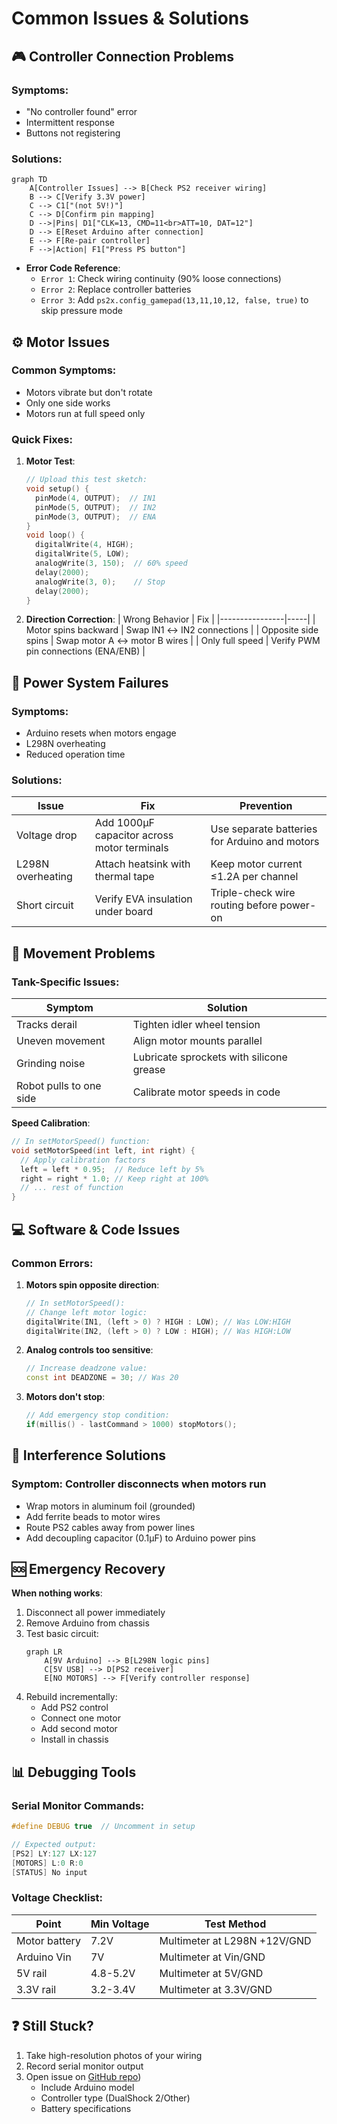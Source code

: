 # Common Issues & Solutions

## 🎮 Controller Connection Problems
### Symptoms:
- "No controller found" error
- Intermittent response
- Buttons not registering

### Solutions:

```mermaid
graph TD
    A[Controller Issues] --> B[Check PS2 receiver wiring]
    B --> C[Verify 3.3V power]
    C --> C1["(not 5V!)"]
    C --> D[Confirm pin mapping]
    D -->|Pins| D1["CLK=13, CMD=11<br>ATT=10, DAT=12"]
    D --> E[Reset Arduino after connection]
    E --> F[Re-pair controller]
    F -->|Action| F1["Press PS button"]
```

- **Error Code Reference**:
  - `Error 1`: Check wiring continuity (90% loose connections)
  - `Error 2`: Replace controller batteries
  - `Error 3`: Add `ps2x.config_gamepad(13,11,10,12, false, true)` to skip pressure mode

## ⚙️ Motor Issues
### Common Symptoms:
- Motors vibrate but don't rotate
- Only one side works
- Motors run at full speed only

### Quick Fixes:
1. **Motor Test**:
   ```cpp
   // Upload this test sketch:
   void setup() {
     pinMode(4, OUTPUT);  // IN1
     pinMode(5, OUTPUT);  // IN2
     pinMode(3, OUTPUT);  // ENA
   }
   void loop() {
     digitalWrite(4, HIGH);
     digitalWrite(5, LOW);
     analogWrite(3, 150);  // 60% speed
     delay(2000);
     analogWrite(3, 0);    // Stop
     delay(2000);
   }
   ```

2. **Direction Correction**:
   | Wrong Behavior | Fix |
   |----------------|-----|
   | Motor spins backward | Swap IN1 ↔ IN2 connections |
   | Opposite side spins | Swap motor A ↔ motor B wires |
   | Only full speed | Verify PWM pin connections (ENA/ENB) |

## 🔋 Power System Failures
### Symptoms:
- Arduino resets when motors engage
- L298N overheating
- Reduced operation time

### Solutions:
| Issue | Fix | Prevention |
|-------|-----|------------|
| Voltage drop | Add 1000μF capacitor across motor terminals | Use separate batteries for Arduino and motors |
| L298N overheating | Attach heatsink with thermal tape | Keep motor current ≤1.2A per channel |
| Short circuit | Verify EVA insulation under board | Triple-check wire routing before power-on |

## 🤖 Movement Problems
### Tank-Specific Issues:
| Symptom | Solution |
|---------|----------|
| Tracks derail | Tighten idler wheel tension |
| Uneven movement | Align motor mounts parallel |
| Grinding noise | Lubricate sprockets with silicone grease |
| Robot pulls to one side | Calibrate motor speeds in code |

**Speed Calibration**:
```cpp
// In setMotorSpeed() function:
void setMotorSpeed(int left, int right) {
  // Apply calibration factors
  left = left * 0.95;  // Reduce left by 5%
  right = right * 1.0; // Keep right at 100%
  // ... rest of function
}
```

## 💻 Software & Code Issues
### Common Errors:
1. **Motors spin opposite direction**:
   ```cpp
   // In setMotorSpeed():
   // Change left motor logic:
   digitalWrite(IN1, (left > 0) ? HIGH : LOW); // Was LOW:HIGH
   digitalWrite(IN2, (left > 0) ? LOW : HIGH); // Was HIGH:LOW
   ```

2. **Analog controls too sensitive**:
   ```cpp
   // Increase deadzone value:
   const int DEADZONE = 30; // Was 20
   ```

3. **Motors don't stop**:
   ```cpp
   // Add emergency stop condition:
   if(millis() - lastCommand > 1000) stopMotors();
   ```

## 📶 Interference Solutions
### Symptom: Controller disconnects when motors run
- Wrap motors in aluminum foil (grounded)
- Add ferrite beads to motor wires
- Route PS2 cables away from power lines
- Add decoupling capacitor (0.1μF) to Arduino power pins

## 🆘 Emergency Recovery
**When nothing works**:
1. Disconnect all power immediately
2. Remove Arduino from chassis
3. Test basic circuit:
   ```mermaid
   graph LR
       A[9V Arduino] --> B[L298N logic pins]
       C[5V USB] --> D[PS2 receiver]
       E[NO MOTORS] --> F[Verify controller response]
   ```
4. Rebuild incrementally:
   - Add PS2 control
   - Connect one motor
   - Add second motor
   - Install in chassis

## 📊 Debugging Tools
### Serial Monitor Commands:
```cpp
#define DEBUG true  // Uncomment in setup

// Expected output:
[PS2] LY:127 LX:127
[MOTORS] L:0 R:0
[STATUS] No input
```

### Voltage Checklist:
| Point | Min Voltage | Test Method |
|-------|-------------|-------------|
| Motor battery | 7.2V | Multimeter at L298N +12V/GND |
| Arduino Vin | 7V | Multimeter at Vin/GND |
| 5V rail | 4.8-5.2V | Multimeter at 5V/GND |
| 3.3V rail | 3.2-3.4V | Multimeter at 3.3V/GND |

## ❓ Still Stuck?
1. Take high-resolution photos of your wiring
2. Record serial monitor output
3. Open issue on [GitHub repo](https://github.com/Customize5773/PlayStation-Control-Car/issues))
   - Include Arduino model
   - Controller type (DualShock 2/Other)
   - Battery specifications
